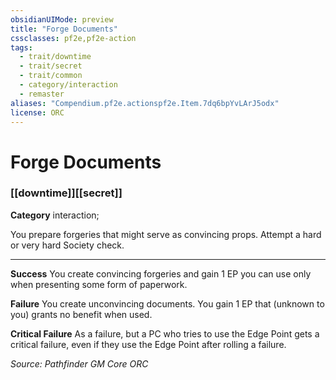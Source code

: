 ```yaml
---
obsidianUIMode: preview
title: "Forge Documents"
cssclasses: pf2e,pf2e-action
tags:
  - trait/downtime
  - trait/secret
  - trait/common
  - category/interaction
  - remaster
aliases: "Compendium.pf2e.actionspf2e.Item.7dq6bpYvLArJ5odx"
license: ORC
---
```

# Forge Documents

### [[downtime]][[secret]]

**Category** interaction; 




You prepare forgeries that might serve as convincing props. Attempt a hard or very hard Society check.

* * *

**Success** You create convincing forgeries and gain 1 EP you can use only when presenting some form of paperwork.

**Failure** You create unconvincing documents. You gain 1 EP that (unknown to you) grants no benefit when used.

**Critical Failure** As a failure, but a PC who tries to use the Edge Point gets a critical failure, even if they use the Edge Point after rolling a failure.

*Source: Pathfinder GM Core*
*ORC*
